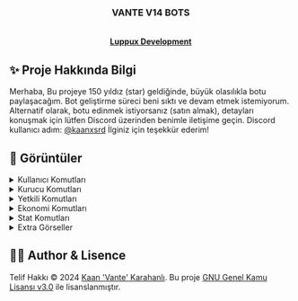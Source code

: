 <p align="center">
  <h3 align="center">VANTE V14 BOTS</h3>

  <p align="center">
    <br />
    <a href="https://discord.gg/luppux"><strong>Luppux Development</strong></a>
  </p>
</p>

## ✨ Proje Hakkında Bilgi
Merhaba, Bu projeye 150 yıldız (star) geldiğinde, büyük olasılıkla botu paylaşacağım. Bot geliştirme süreci beni sıktı ve devam etmek istemiyorum. Alternatif olarak, botu edinmek istiyorsanız (satın almak), detayları konuşmak için lütfen Discord üzerinden benimle iletişime geçin. Discord kullanıcı adım: [@kaanxsrd](https://discord.com/users/155545251866607616) İlginiz için teşekkür ederim!

## 🍭 Görüntüler

<details>
  <summary>Kullanıcı Komutları</summary>

| Komut                  | Resim                                                                                                  |
| ---------------------- | ------------------------------------------------------------------------------------------------------ |
| General Kategorisi | <img alt="image" src="https://github.com/vante-dev/Vante-Bots/assets/136744983/33259515-e6e9-4627-b466-714103a8cf88"> |
| Profil Komutu | <img alt="image" src="https://github.com/vante-dev/Vante-Bots/assets/136744983/e356cfd3-107a-4182-8a5b-c25cdd95c169"> |
| Kullanıcı Komutu | <img alt="image" src="https://github.com/vante-dev/Vante-Bots/assets/136744983/c8406188-a580-4ba9-a6ec-a699ffbcfce5"> |
| Ship Komutu | <img alt="image" src="https://github.com/vante-dev/Vante-Bots/assets/136744983/141c0439-e758-44f8-af0b-07112c97de1a"> |
</details>

<details>
  <summary>Kurucu Komutları</summary>
  
| Komut                  | Resim                                                                                                  |
| ---------------------- | ------------------------------------------------------------------------------------------------------ |
| Kurucu Kategorisi | <img alt="image" src="https://github.com/vante-dev/Vante-Bots/assets/136744983/6a2d86b6-ba28-4cb1-99c2-791178b582c2"> |
| Setup Komutu | <img alt="image" src="https://github.com/vante-dev/Vante-Bots/assets/136744983/605d5e06-46f4-47a2-86e9-946880f29063"> |
| Setup Komutu | <img alt="image" src="https://github.com/vante-dev/Vante-Bots/assets/136744983/77588816-103e-43e0-b80b-1b78d5fa6bb0"> |
| Leaderboard Komutu | <img alt="image" src="https://github.com/vante-dev/Vante-Bots/assets/136744983/2d7cb335-8af0-40cf-a832-06ac66710c4b"> |
| Örnek Leaderboard | <img alt="image" src="https://github.com/vante-dev/Vante-Bots/assets/136744983/d850af54-95c5-4a65-9021-41c11240dfda"> |
| Member Panel | <img alt="image" src="https://github.com/vante-dev/Vante-Bots/assets/136744983/6c162026-5e4d-482f-a6a9-ff22c3b1dae4"> |
| AI Regıster Panel | <img alt="image" src="https://github.com/vante-dev/Vante-Bots/assets/136744983/4d34fbb7-9a89-44a0-a50d-3aa0716db9c9"> |
| Role Panel | <img alt="image" src="https://github.com/vante-dev/Vante-Bots/assets/136744983/aad3d1a7-f2fd-472a-aa5d-5455c37cb809"> |
| Secretroom Panel | <img alt="image" src="https://github.com/vante-dev/Vante-Bots/assets/136744983/b601fcd1-c359-485e-aab5-ca6eb09e92e5"> |
| Kısayollar Panel | <img alt="image" src="https://github.com/vante-dev/Vante-Bots/assets/136744983/62374583-7f18-43df-848b-65fa785ad001"> |
| Tweet Panel | <img alt="image" src="https://github.com/vante-dev/Vante-Bots/assets/136744983/d71db41e-aefd-408b-bd14-dffcc8f52686"> |
</details>

<details>
  <summary>Yetkili Komutları</summary>

| Komut                  | Resim                                                                                                  |
| ---------------------- | ------------------------------------------------------------------------------------------------------ |
| Yetkili Kategorisi | <img alt="image" src="https://github.com/vante-dev/Vante-Bots/assets/136744983/961aef72-d792-489b-8d15-99e14af17774"> |
| Çekiliş Komutu | <img alt="image" src="https://github.com/vante-dev/Vante-Bots/assets/136744983/5fda9467-0db6-42d8-ab58-10b7ce02ac34"> |
| Say Komutu | <img alt="image" src="https://github.com/vante-dev/Vante-Bots/assets/136744983/dba1600c-d79e-4de5-8256-d39d4ff102cd"> |
</details>

<details>
  <summary>Ekonomi Komutları</summary>
  
| Komut                  | Resim                                                                                                  |
| ---------------------- | ------------------------------------------------------------------------------------------------------ |
| Ekonomi Kategorisi | <img alt="image" src="https://github.com/vante-dev/Vante-Bots/assets/136744983/b62ec314-115d-42cc-8ddb-bcf4b4230231"> |
| Blackjack Komutu | <img alt="image" src="https://github.com/vante-dev/Vante-Bots/assets/136744983/720791a7-c9d0-445d-bb02-722961723b26"> |
</details>

<details>
  <summary>Stat Komutları</summary>

| Komut                  | Resim                                                                                                  |
| ---------------------- | ------------------------------------------------------------------------------------------------------ |
| Stat Kategorisi | <img alt="image" src="https://github.com/vante-dev/Vante-Bots/assets/136744983/6bb990e0-4798-4617-88e6-9588a23bdc81"> |
| Detay Komutu | <img alt="image" src="https://github.com/vante-dev/Vante-Bots/assets/136744983/cd8fe935-4217-493a-9745-55089ee2a33e0"> |
| Stat Komutu | <img alt="image" src="https://github.com/vante-dev/Vante-Bots/assets/136744983/99a54911-a7c2-4e2d-ad31-17fdad193081"> |
| Stat Komutu | <img alt="image" src="https://github.com/vante-dev/Vante-Bots/assets/136744983/dbdc41ce-5aaa-4a87-b0ab-ab16aa0c43f9"> |
| Invite Komutu | <img alt="image" src="https://github.com/vante-dev/Vante-Bots/assets/136744983/b4c0efe2-2080-4a63-b01a-db8813f5e142"> |
| Invite Komutu | <img alt="image" src="https://github.com/vante-dev/Vante-Bots/assets/136744983/27942869-72d2-415a-87dd-0f073edeeedf"> |
| Invite Komutu | <img alt="image" src="https://github.com/vante-dev/Vante-Bots/assets/136744983/27942869-72d2-415a-87dd-0f073edeeedf"> |
| Top Komutu | <img alt="image" src="https://github.com/vante-dev/Vante-Bots/assets/136744983/4079ca42-6560-46bb-b1cc-019b8a66eb73"> |
| Level Komutu | <img alt="image" src="https://github.com/vante-dev/Vante-Bots/assets/136744983/6b0544d3-6f33-40c8-9d53-f9747f276db8"> |
| Level Komutu | <img alt="image" src="https://github.com/vante-dev/Vante-Bots/assets/136744983/26da1574-4c38-4d82-94d9-d203ee42b721"> |
| Sunucu Stat Komutu (BOT SAHIPLERINE OZEL) | <img alt="image" src="https://github.com/vante-dev/Vante-Bots/assets/136744983/4e305103-f0aa-482c-a316-728be22c714d"> |
</details>

<details>
  <summary>Extra Görseller</summary>

| Komut                  | Resim                                                                                                  |
| ---------------------- | ------------------------------------------------------------------------------------------------------ |
| Bot Yönetim Komutu | <img alt="image" src="https://github.com/vante-dev/Vante-Bots/assets/136744983/b41dc7ab-062b-4b37-8cae-2e6d6fe03001"> |
| Context Komutlalrı | <img alt="image" src="https://github.com/vante-dev/Vante-Bots/assets/136744983/6147cae2-b35e-47c6-9e93-6a41b413680b"> |
| Log Kanalları | <img alt="image" src="https://github.com/vante-dev/Vante-Bots/assets/136744983/95938210-575d-40fa-8a0b-30747c588bf1"> |

</details>




## 🐻‍❄️ Author & Lisence


Telif Hakkı © 2024 [Kaan 'Vante' Karahanlı](https://github.com/vante-dev). Bu proje [GNU Genel Kamu Lisansı v3.0](https://github.com/vante-dev/Vante-Bots/blob/main/LICENSE) ile lisanslanmıştır.
